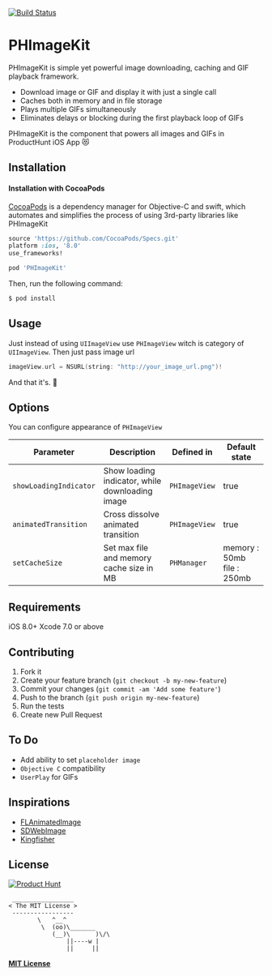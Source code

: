 [![Build Status](https://travis-ci.org/producthunt/PHImageKit.svg?branch=master)](https://travis-ci.org/producthunt/PHImageKit)

# PHImageKit

PHImageKit is simple yet powerful image downloading, caching and GIF playback framework. 

- Download image or GIF and display it with just a single call
- Caches both in memory and in file storage
- Plays multiple GIFs simultaneously
- Eliminates delays or blocking during the first playback loop of GIFs

PHImageKit is the component that powers all images and GIFs in ProductHunt iOS App 😻

## Installation

#### Installation with CocoaPods

[CocoaPods](http://cocoapods.org) is a dependency manager for Objective-C and swift, which automates and simplifies the process of using 3rd-party libraries like PHImageKit

``` ruby
source 'https://github.com/CocoaPods/Specs.git'
platform :ios, '8.0'
use_frameworks!

pod 'PHImageKit'
```

Then, run the following command:

``` bash
$ pod install
```

## Usage

Just instead of using `UIImageView` use `PHImageView` witch is category of `UIImageView`. Then just pass image url

```swift
imageView.url = NSURL(string: "http://your_image_url.png")!
```

And that it's. 🚀

## Options

You can configure appearance of `PHImageView`

| Parameter                   | Description                                       | Defined in        | Default state              |
| ---                         | ---                                               | ---               | ---                        |
| ```showLoadingIndicator```  | Show loading indicator, while downloading image   | ```PHImageView``` | true                       |
| ```animatedTransition```    | Cross dissolve animated transition                | ```PHImageView``` | true                       |
| ```setCacheSize```          | Set max file and memory cache size in MB          | ```PHManager ```  | memory : 50mb file : 250mb |

## Requirements

iOS 8.0+
Xcode 7.0 or above

## Contributing

1. Fork it
2. Create your feature branch (`git checkout -b my-new-feature`)
3. Commit your changes (`git commit -am 'Add some feature'`)
4. Push to the branch (`git push origin my-new-feature`)
5. Run the tests
6. Create new Pull Request

## To Do

- Add ability to set `placeholder image`
- `Objective C` compatibility
- `UserPlay` for GIFs

## Inspirations

- [FLAnimatedImage](https://github.com/Flipboard/FLAnimatedImage)
- [SDWebImage](https://github.com/rs/SDWebImage)
- [Kingfisher](https://github.com/onevcat/Kingfisher)

## License

[![Product Hunt](http://i.imgur.com/dtAr7wC.png)](https://www.producthunt.com)

```
 _________________
< The MIT License >
 -----------------
        \   ^__^
         \  (oo)\_______
            (__)\       )\/\
                ||----w |
                ||     ||
```

**[MIT License](https://github.com/producthunt/PHImageKit/blob/master/LICENSE)**